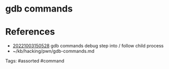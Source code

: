 # gdb commands

# References
- [20221003150528](/zet/20221003150528/README.md) gdb commands debug step into / follow child process
- ~/kb/hacking/pwn/gdb-commands.md

Tags:
    #assorted #command
